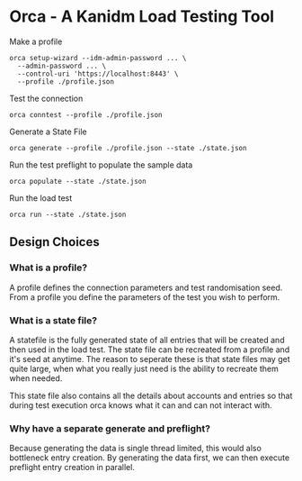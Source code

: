 # Orca - A Kanidm Load Testing Tool

Make a profile

```
orca setup-wizard --idm-admin-password ... \
  --admin-password ... \
  --control-uri 'https://localhost:8443' \
  --profile ./profile.json
```

Test the connection

```
orca conntest --profile ./profile.json
```

Generate a State File

```
orca generate --profile ./profile.json --state ./state.json
```

Run the test preflight to populate the sample data

```
orca populate --state ./state.json
```

Run the load test

```
orca run --state ./state.json
```

## Design Choices

### What is a profile?

A profile defines the connection parameters and test randomisation seed. From a profile you define
the parameters of the test you wish to perform.

### What is a state file?

A statefile is the fully generated state of all entries that will be created and then used in the
load test. The state file can be recreated from a profile and it's seed at anytime. The reason to
seperate these is that state files may get quite large, when what you really just need is the ability
to recreate them when needed.

This state file also contains all the details about accounts and entries so that during test execution
orca knows what it can and can not interact with.

### Why have a separate generate and preflight?

Because generating the data is single thread limited, this would also bottleneck entry creation.
By generating the data first, we can then execute preflight entry creation in parallel.


